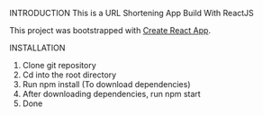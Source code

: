 INTRODUCTION
This is a URL Shortening App Build With ReactJS


This project was bootstrapped with [Create React App](https://github.com/facebook/create-react-app).


INSTALLATION
1. Clone git repository
2. Cd into the root directory
3. Run npm install (To download dependencies)
4. After downloading dependencies, run npm start 
5. Done

